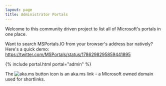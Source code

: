 ```yaml
---
layout: page
title: Administrator Portals
---
```

Welcome to this community driven project to list all of Microsoft's portals in one place.

Want to search MSPortals.IO from your browser's address bar natively? Here's a quick demo: https://twitter.com/MSPortals/status/1786298295859441895

{% include portal.html portal="admin" %}

The ![aka.ms button](.\images\akamsicon.png) icon is an aka.ms link - a Microsoft owned domain used for shortlinks.
